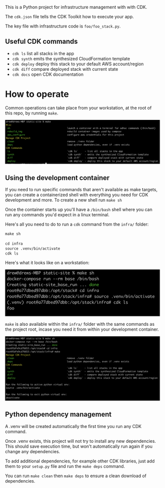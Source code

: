 This is a Python project for infrastructure management with with CDK.

The `cdk.json` file tells the CDK Toolkit how to execute your app.

The key file with infrastructure code is `foo/foo_stack.py`.

## Useful CDK commands

 * `cdk ls`          list all stacks in the app
 * `cdk synth`       emits the synthesized CloudFormation template
 * `cdk deploy`      deploy this stack to your default AWS account/region
 * `cdk diff`        compare deployed stack with current state
 * `cdk docs`        open CDK documentation

# How to operate

Common operations can take place from your workstation, at the root of this repo, by running `make`.

![](../docs/make.png)

## Using the development container

If you need to run specific commands that aren't available as make targets, you can create a containerized shell with everything you need for CDK development and more. To create a new shell run `make sh`

Once the container starts up you'll have a `/bin/bash` shell where you can run any commands you'd expect in a linux terminal.

Here's all you need to do to run a `cdk` command from the `infra/` folder:

```
make sh

cd infra
source .venv/bin/activate
cdk ls
```

Here's what it looks like on a workstation:

![](../docs/dev-container.png)



`make` is also available within the `infra/` folder with the same commands as the project root, incase you need it from within your development container.

![](../docs/make-infra.png)

## Python dependency management
A .venv will be created automatically the first time you run any CDK command.

Once .venv exists, this project will not try to install any new dependencies. This should save execution time, but won't automatically run again if you change any dependencies.

To add additional dependencies, for example other CDK libraries, just add
them to your `setup.py` file and run the `make deps` command.

You can run `make clean` then `make deps` to ensure a clean download of dependencies.